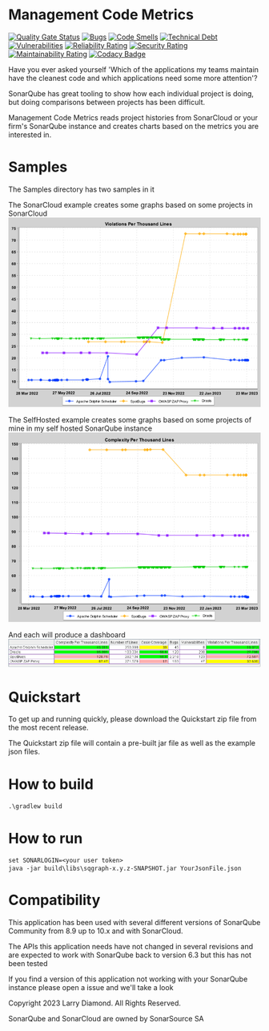 # Management Code Metrics

[![Quality Gate Status](https://sonarcloud.io/api/project_badges/measure?project=larrydiamond_sqgraph&metric=alert_status)](https://sonarcloud.io/summary/new_code?id=larrydiamond_sqgraph)
[![Bugs](https://sonarcloud.io/api/project_badges/measure?project=larrydiamond_sqgraph&metric=bugs)](https://sonarcloud.io/summary/new_code?id=larrydiamond_sqgraph)
[![Code Smells](https://sonarcloud.io/api/project_badges/measure?project=larrydiamond_sqgraph&metric=code_smells)](https://sonarcloud.io/summary/new_code?id=larrydiamond_sqgraph)
[![Technical Debt](https://sonarcloud.io/api/project_badges/measure?project=larrydiamond_sqgraph&metric=sqale_index)](https://sonarcloud.io/summary/new_code?id=larrydiamond_sqgraph)
[![Vulnerabilities](https://sonarcloud.io/api/project_badges/measure?project=larrydiamond_sqgraph&metric=vulnerabilities)](https://sonarcloud.io/summary/new_code?id=larrydiamond_sqgraph)
[![Reliability Rating](https://sonarcloud.io/api/project_badges/measure?project=larrydiamond_sqgraph&metric=reliability_rating)](https://sonarcloud.io/summary/new_code?id=larrydiamond_sqgraph)
[![Security Rating](https://sonarcloud.io/api/project_badges/measure?project=larrydiamond_sqgraph&metric=security_rating)](https://sonarcloud.io/summary/new_code?id=larrydiamond_sqgraph)
[![Maintainability Rating](https://sonarcloud.io/api/project_badges/measure?project=larrydiamond_sqgraph&metric=sqale_rating)](https://sonarcloud.io/summary/new_code?id=larrydiamond_sqgraph)
[![Codacy Badge](https://app.codacy.com/project/badge/Grade/4081a15b46254732b9493311e317753e)](https://app.codacy.com/gh/larrydiamond/sqgraph/dashboard?utm_source=gh&utm_medium=referral&utm_content=&utm_campaign=Badge_grade)

Have you ever asked yourself 'Which of the applications my teams maintain have the cleanest code and which applications need some more attention'?

SonarQube has great tooling to show how each individual project is doing, but doing comparisons between projects has been difficult.

Management Code Metrics reads project histories from SonarCloud or your firm's SonarQube instance and creates charts based on the metrics you are interested in.

# Samples

The Samples directory has two samples in it

The SonarCloud example creates some graphs based on some projects in SonarCloud
<img src="samples/sonarcloud/ViolationsPerThousandLines.png">

The SelfHosted example creates some graphs based on some projects of mine in my self hosted SonarQube instance
<img src="samples/sonarcloud/Complexity.png">

And each will produce a dashboard
<img src="docs/images/DashboardResized.png">

# Quickstart

To get up and running quickly, please download the Quickstart zip file from the most recent release.

The Quickstart zip file will contain a pre-built jar file as well as the example json files.


# How to build

```
.\gradlew build
```

# How to run 

```
set SONARLOGIN=<your user token>
java -jar build\libs\sqgraph-x.y.z-SNAPSHOT.jar YourJsonFile.json
```

# Compatibility
This application has been used with several different versions of SonarQube Community from 8.9 up to 10.x and with SonarCloud.

The APIs this application needs have not changed in several revisions and are expected to work with SonarQube back to version 6.3 but this has not been tested

If you find a version of this application not working with your SonarQube instance please open a issue and we'll take a look
  
Copyright 2023 Larry Diamond.   All Rights Reserved.

SonarQube and SonarCloud are owned by SonarSource SA
